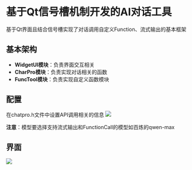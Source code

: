 # 基于Qt信号槽机制开发的AI对话工具

基于Qt界面且结合信号槽实现了对话调用自定义Function、流式输出的基本框架

## 基本架构
- **WidgetUI模块**：负责界面交互相关
- **CharPro模块**：负责实现对话相关的函数
- **FuncTool模块**：负责实现自定义函数模块

## 配置
在chatpro.h文件中设置API调用相关的信息
![](https://img2024.cnblogs.com/blog/2734270/202503/2734270-20250321144820557-1125765841.png)

**注意**：模型要选择支持流式输出和FunctionCall的模型如百炼的qwen-max

## 界面

![](https://img2024.cnblogs.com/blog/2734270/202503/2734270-20250321144643309-1298626476.png)
